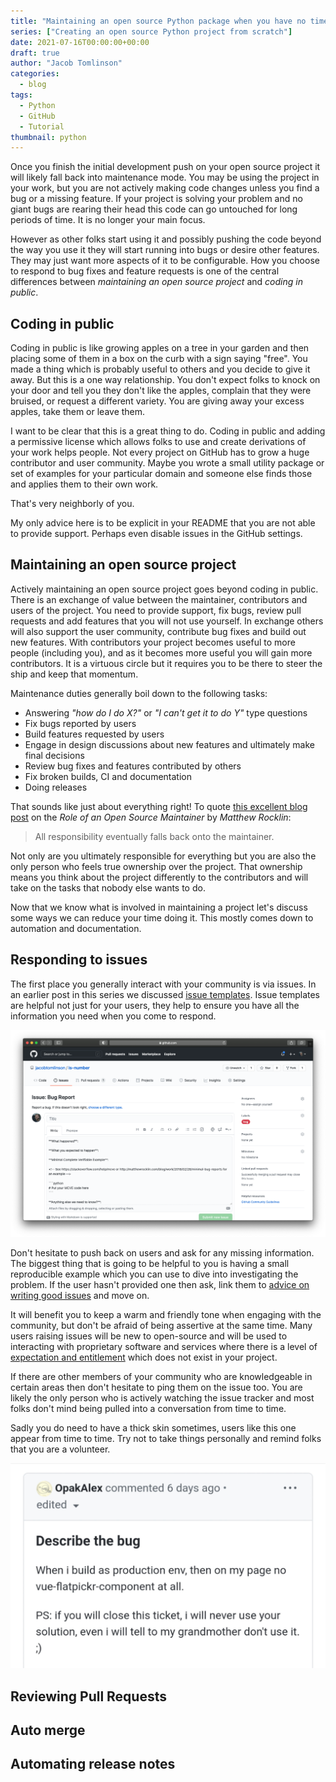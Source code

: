 ```yaml
---
title: "Maintaining an open source Python package when you have no time"
series: ["Creating an open source Python project from scratch"]
date: 2021-07-16T00:00:00+00:00
draft: true
author: "Jacob Tomlinson"
categories:
  - blog
tags:
  - Python
  - GitHub
  - Tutorial
thumbnail: python
---
```


Once you finish the initial development push on your open source project it will likely fall back into maintenance mode. You may be using the project in your work, but you are not actively making code changes unless you find a bug or a missing feature. If your project is solving your problem and no giant bugs are rearing their head this code can go untouched for long periods of time. It is no longer your main focus.

However as other folks start using it and possibly pushing the code beyond the way you use it they will start running into bugs or desire other features. They may just want more aspects of it to be configurable. How you choose to respond to bug fixes and feature requests is one of the central differences between _maintaining an open source project_ and _coding in public_.

## Coding in public

Coding in public is like growing apples on a tree in your garden and then placing some of them in a box on the curb with a sign saying "free". You made a thing which is probably useful to others and you decide to give it away. But this is a one way relationship. You don't expect folks to knock on your door and tell you they don't like the apples, complain that they were bruised, or request a different variety. You are giving away your excess apples, take them or leave them.

I want to be clear that this is a great thing to do. Coding in public and adding a permissive license which allows folks to use and create derivations of your work helps people. Not every project on GitHub has to grow a huge contributor and user community. Maybe you wrote a small utility package or set of examples for your particular domain and someone else finds those and applies them to their own work.

That's very neighborly of you.

My only advice here is to be explicit in your README that you are not able to provide support. Perhaps even disable issues in the GitHub settings.

## Maintaining an open source project

Actively maintaining an open source project goes beyond coding in public. There is an exchange of value between the maintainer, contributors and users of the project. You need to provide support, fix bugs, review pull requests and add features that you will not use yourself. In exchange others will also support the user community, contribute bug fixes and build out new features. With contributors your project becomes useful to more people (including you), and as it becomes more useful you will gain more contributors. It is a virtuous circle but it requires you to be there to steer the ship and keep that momentum.

Maintenance duties generally boil down to the following tasks:

- Answering _"how do I do X?"_ or _"I can't get it to do Y"_ type questions
- Fix bugs reported by users
- Build features requested by users
- Engage in design discussions about new features and ultimately make final decisions
- Review bug fixes and features contributed by others
- Fix broken builds, CI and documentation
- Doing releases

That sounds like just about everything right! To quote [this excellent blog post](https://matthewrocklin.com/blog/2019/05/18/maintainer) on the _Role of an Open Source Maintainer_ by _Matthew Rocklin_:

> All responsibility eventually falls back onto the maintainer.

Not only are you ultimately responsible for everything but you are also the only person who feels true ownership over the project. That ownership means you think about the project differently to the contributors and will take on the tasks that nobody else wants to do.

Now that we know what is involved in maintaining a project let's discuss some ways we can reduce your time doing it. This mostly comes down to automation and documentation.

## Responding to issues

The first place you generally interact with your community is via issues. In an earlier post in this series we discussed [issue templates](https://jacobtomlinson.dev/posts/2021/building-a-user-community-for-your-open-source-project/). Issue templates are helpful not just for your users, they help to ensure you have all the information you need when you come to respond.

![Screenshot of Add issue template](5ZZPgRa.png)

Don't hesitate to push back on users and ask for any missing information. The biggest thing that is going to be helpful to you is having a small reproducible example which you can use to dive into investigating the problem. If the user hasn't provided one then ask, link them to [advice on writing good issues](https://matthewrocklin.com/blog/work/2018/02/28/minimal-bug-reports) and move on.

It will benefit you to keep a warm and friendly tone when engaging with the community, but don't be afraid of being assertive at the same time. Many users raising issues will be new to open-source and will be used to interacting with proprietary software and services where there is a level of [expectation and entitlement](https://jacobtomlinson.dev/posts/2022/dont-be-that-open-source-user-dont-be-me/) which does not exist in your project.

If there are other members of your community who are knowledgeable in certain areas then don't hesitate to ping them on the issue too. You are likely the only person who is actively watching the issue tracker and most folks don't mind being pulled into a conversation from time to time.

Sadly you do need to have a thick skin sometimes, users like this one appear from time to time. Try not to take things personally and remind folks that you are a volunteer.

![Entitled user being rude to maintainers](miZbczo.png 'Image credit <a href="https://twitter.com/youyuxi/status/1414920369320906752?s=20">@youyuxi</a>')

## Reviewing Pull Requests

## Auto merge

## Automating release notes
